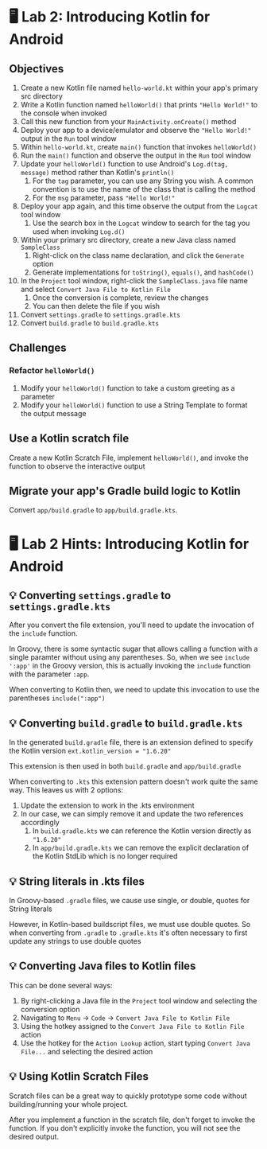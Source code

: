 # 🖥 Lab 2: Introducing Kotlin for Android

## Objectives
1. Create a new Kotlin file named `hello-world.kt` within your app's primary src directory
2. Write a Kotlin function named `helloWorld()` that prints `"Hello World!"` to the console when invoked
3. Call this new function from your `MainActivity.onCreate()` method
4. Deploy your app to a device/emulator and observe the `"Hello World!"` output in the `Run` tool window
5. Within `hello-world.kt`, create `main()` function that invokes `helloWorld()`
6. Run the `main()` function and observe the output in the `Run` tool window
7. Update your `helloWorld()` function to use Android's `Log.d(tag, message)` method rather than Kotlin's `println()`
    1. For the `tag` parameter, you can use any String you wish.  A common convention is to use the name of the class that is calling the method
    2. For the `msg` parameter, pass `"Hello World!"`
8. Deploy your app again, and this time observe the output from the `Logcat` tool window
    1. Use the search box in the `Logcat` window to search for the tag you used when invoking `Log.d()`
9. Within your primary src directory, create a new Java class named `SampleClass`
    1. Right-click on the class name declaration, and click the `Generate` option
    2. Generate implementations for `toString()`, `equals()`, and `hashCode()`
10. In the `Project` tool window, right-click the `SampleClass.java` file name and select `Convert Java File to Kotlin File`
    1. Once the conversion is complete, review the changes
    2. You can then delete the file if you wish
11. Convert `settings.gradle` to `settings.gradle.kts`
12. Convert `build.gradle` to `build.gradle.kts`

## Challenges
### Refactor `helloWorld()`
1. Modify your `helloWorld()` function to take a custom greeting as a parameter
2. Modify your `helloWorld()` function to use a String Template to format the output message

## Use a Kotlin scratch file
Create a new Kotlin Scratch File, implement `helloWorld()`, and invoke the function to observe the interactive output

## Migrate your app's Gradle build logic to Kotlin
Convert `app/build.gradle` to `app/build.gradle.kts`.

# 🖥 Lab 2 Hints: Introducing Kotlin for Android

## 💡 Converting `settings.gradle` to `settings.gradle.kts`
After you convert the file extension, you'll need to update the invocation of the `include` function.

In Groovy, there is some syntactic sugar that allows calling a function with a single paramter without using any parentheses.
So, when we see `include ':app'` in the Groovy version, this is actually invoking the `include` function with the parameter `:app`.

When converting to Kotlin then, we need to update this invocation to use the parentheses `include(":app")`

## 💡 Converting `build.gradle` to `build.gradle.kts`
In the generated `build.gradle` file, there is an extension defined to specify the Kotlin version
`ext.kotlin_version = "1.6.20"`

This extension is then used in both `build.gradle` and `app/build.gradle`

When converting to `.kts` this extension pattern doesn't work quite the same way.  This leaves us with 2 options:
1. Update the extension to work in the .kts environment
2. In our case, we can simply remove it and update the two references accordingly
    1. In `build.gradle.kts` we can reference the Kotlin version directly as `"1.6.20"`
    2. In `app/build.gradle.kts` we can remove the explicit declaration of the Kotlin StdLib which is no longer required

## 💡 String literals in .kts files
In Groovy-based `.gradle` files, we cause use single, or double, quotes for String literals

However, in Kotlin-based buildscript files, we must use double quotes.  So when converting from `.gradle` to `.gradle.kts` it's often necessary to first update any strings to use double quotes

## 💡 Converting Java files to Kotlin files
This can be done several ways:
1. By right-clicking a Java file in the `Project` tool window and selecting the conversion option
2. Navigating to `Menu` -> `Code` -> `Convert Java File to Kotlin File`
3. Using the hotkey assigned to the `Convert Java File to Kotlin File` action
4. Use the hotkey for the `Action Lookup` action, start typing `Convert Java File...` and selecting the desired action

## 💡 Using Kotlin Scratch Files
Scratch files can be a great way to quickly prototype some code without building/running your whole project.

After you implement a function in the scratch file, don't forget to invoke the function.  If you don't explicitly invoke the function, you will not see the desired output.
